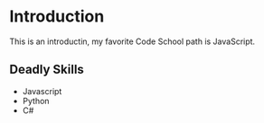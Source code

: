# Introduction
This is an introductin, my favorite Code School path is JavaScript.

## Deadly Skills
* Javascript
* Python
* C#


